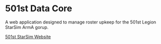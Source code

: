 # 501st Data Core
A web application designed to manage roster upkeep for the 501st Legion StarSim ArmA gorup.

[501st StarSim Website](https://www.501stlegion-a3.com/)

